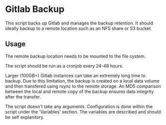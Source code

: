 # Gitlab Backup

This script backs up Gitlab and manages the backup retention. It should ideally backup to a remote
location such as an NFS share or S3 bucket.

## Usage

The remote backup location needs to be mounted to the file system.

The script should be run as a cronjob every 24-48 hours.

Larger (100GB+) Gitlab instances can take an extremely long time to backup. Due to this limitation, the
backup is created on a local data volume and then transfered using rsync to the remote storage. An MD5
comparison between the local and remote copy of the backup ensures data integrity after the transfer.

The script doesn't take any arguments. Configuration is done within the script under the 'Variables' section.
The variables are described and should be self explanitory.
